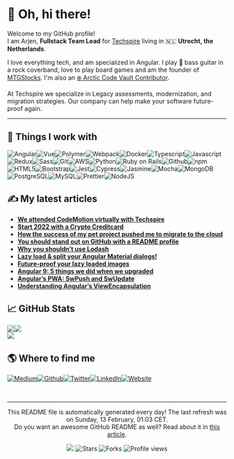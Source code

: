 
<h1>👋 Oh, hi there!</h1>
<p>Welcome to my GitHub profile! <br/>I am Arjen,  <b>Fullstack Team Lead</b> for <a href="https://www.techspire.nl" target="_blank">Techspire</a> living in 🇳🇱 <b>Utrecht, the Netherlands</b>.</p>
<p>I love everything tech, and am specialized in Angular. 
  I play 🎸 bass guitar in a rock coverband, love to play board games and am the founder of <a href="https://www.mtgstocks.com/" target="_blank">MTGStocks</a>. I'm also an <a href="https://archiveprogram.github.com/" target="_blank">❄️ Arctic Code Vault Contributor</a>.
</p>
<p>
  At Techspire we specialize in Legacy assessments, modernization, and migration strategies.
  Our company can help make your software future-proof again.
</p>
<hr/>
<h2>🔧 Things I work with</h2>
<p><img alt="Angular" src="https://img.shields.io/badge/-Angular-46a2f1?style=flat-square&logo=angular&logoColor=white"/><img alt="Vue" src="https://img.shields.io/badge/-Vue-46a2f1?style=flat-square&logo=vue.js&logoColor=white"/><img alt="Polymer" src="https://img.shields.io/badge/-Polymer-4392e4?style=flat-square&logo=polymer-project&logoColor=white"/><img alt="Webpack" src="https://img.shields.io/badge/-Webpack-4182d8?style=flat-square&logo=webpack&logoColor=white"/><img alt="Docker" src="https://img.shields.io/badge/-Docker-3e72cb?style=flat-square&logo=docker&logoColor=white"/><img alt="Typescript" src="https://img.shields.io/badge/-Typescript-3c62be?style=flat-square&logo=typescript&logoColor=white"/><img alt="Javascript" src="https://img.shields.io/badge/-Javascript-3952b1?style=flat-square&logo=javascript&logoColor=white"/><img alt="Redux" src="https://img.shields.io/badge/-Redux-3742a5?style=flat-square&logo=redux&logoColor=white"/><img alt="Sass" src="https://img.shields.io/badge/-Sass-343198?style=flat-square&logo=sass&logoColor=white"/><img alt="Git" src="https://img.shields.io/badge/-Git-32218b?style=flat-square&logo=git&logoColor=white"/><img alt="AWS" src="https://img.shields.io/badge/-AWS-3f1a80?style=flat-square&logo=amazon-aws&logoColor=white"/><img alt="Python" src="https://img.shields.io/badge/-Python-531676?style=flat-square&logo=python&logoColor=white"/><img alt="Ruby on Rails" src="https://img.shields.io/badge/-Ruby on Rails-68136b?style=flat-square&logo=ruby-on-rails&logoColor=white"/><img alt="Github" src="https://img.shields.io/badge/-Github-7d1061?style=flat-square&logo=github&logoColor=white"/><img alt="npm" src="https://img.shields.io/badge/-npm-910c57?style=flat-square&logo=npm&logoColor=white"/><img alt="HTML5" src="https://img.shields.io/badge/-HTML5-a6094d?style=flat-square&logo=html5&logoColor=white"/><img alt="Bootstrap" src="https://img.shields.io/badge/-Bootstrap-bb0642?style=flat-square&logo=bootstrap&logoColor=white"/><img alt="Jest" src="https://img.shields.io/badge/-Jest-cf0238?style=flat-square&logo=jest&logoColor=white"/><img alt="Cypress" src="https://img.shields.io/badge/-Cypress-d70531?style=flat-square&logo=cypress&logoColor=white"/><img alt="Jasmine" src="https://img.shields.io/badge/-Jasmine-c41533?style=flat-square&logo=jasmine&logoColor=white"/><img alt="Mocha" src="https://img.shields.io/badge/-Mocha-b22534?style=flat-square&logo=mocha&logoColor=white"/><img alt="MongoDB" src="https://img.shields.io/badge/-MongoDB-9f3536?style=flat-square&logo=mongodb&logoColor=white"/><img alt="PostgreSQL" src="https://img.shields.io/badge/-PostgreSQL-8d4537?style=flat-square&logo=postgresql&logoColor=white"/><img alt="MySQL" src="https://img.shields.io/badge/-MySQL-7a5539?style=flat-square&logo=mysql&logoColor=white"/><img alt="Prettier" src="https://img.shields.io/badge/-Prettier-68653a?style=flat-square&logo=prettier&logoColor=white"/><img alt="NodeJS" src="https://img.shields.io/badge/-NodeJS-55753c?style=flat-square&logo=Node.js&logoColor=white"/>
</p>
<h2>✍ My latest articles</h2>
<ul>
  <li><a href="https://medium.com/techspiration/we-attended-codemotion-virtually-with-techspire-26869d6dacbf?source=rss-4e994d74f767------2"><b>We attended CodeMotion virtually with Techspire</b></a></li>
  <li><a href="https://arjenbrandenburgh.medium.com/start-2022-with-a-crypto-creditcard-da8b24dc367f?source=rss-4e994d74f767------2"><b>Start 2022 with a Crypto Creditcard</b></a></li>
  <li><a href="https://medium.com/techspiration/how-the-success-of-my-pet-project-pushed-me-to-migrate-to-the-cloud-fa9a4078ab62?source=rss-4e994d74f767------2"><b>How the success of my pet project pushed me to migrate to the cloud</b></a></li>
  <li><a href="https://medium.com/techspiration/you-should-stand-out-on-github-with-a-readme-profile-467e047b6c18?source=rss-4e994d74f767------2"><b>You should stand out on GitHub with a README profile</b></a></li>
  <li><a href="https://medium.com/techspiration/why-you-shouldnt-use-lodash-f8504d7b7383?source=rss-4e994d74f767------2"><b>Why you shouldn’t use Lodash</b></a></li>
  <li><a href="https://medium.com/techspiration/lazy-load-split-your-angular-material-dialogs-61800e06173e?source=rss-4e994d74f767------2"><b>Lazy load &amp; split your Angular Material dialogs!</b></a></li>
  <li><a href="https://medium.com/techspiration/future-proof-your-lazy-loaded-images-16160bb51e58?source=rss-4e994d74f767------2"><b>Future-proof your lazy loaded images</b></a></li>
  <li><a href="https://medium.com/techspiration/angular-9-5-things-we-did-when-we-upgraded-75d0e1de0d4c?source=rss-4e994d74f767------2"><b>Angular 9: 5 things we did when we upgraded</b></a></li>
  <li><a href="https://arjenbrandenburgh.medium.com/angulars-pwa-swpush-and-swupdate-15a7e5c154ac?source=rss-4e994d74f767------2"><b>Angular’s PWA: SwPush and SwUpdate</b></a></li>
  <li><a href="https://arjenbrandenburgh.medium.com/understanding-angulars-viewencapsulation-5d8638859d4a?source=rss-4e994d74f767------2"><b>Understanding Angular’s ViewEncapsulation</b></a></li>
</ul>
<h2>📈 GitHub Stats</h2><a href="https://github.com/arjenbrandenburgh/arjenbrandenburgh"><img align="center" src="https://github-readme-stats.vercel.app/api/top-langs/?username=arjenbrandenburgh&amp;title_color=24292e&amp;text_color=24292e&amp;icon_color=24292e&amp;bg_color=ffffff"/></a><a href="https://github.com/arjenbrandenburgh/arjenbrandenburgh"><img align="center" src="https://github-readme-stats.vercel.app/api?username=arjenbrandenburgh&amp;show_icons=true&amp;line_height=27&amp;count_private=true&amp;title_color=24292e&amp;text_color=24292e&amp;icon_color=24292e&amp;bg_color=ffffff"/></a><br/><a href="https://github.com/arjenbrandenburgh/arjenbrandenburgh"><img align="center" src="https://github-readme-stats.vercel.app/api/pin/?username=arjenbrandenburgh&amp;repo=arjenbrandenburgh&amp;title_color=24292e&amp;text_color=24292e&amp;icon_color=24292e&amp;bg_color=ffffff"/></a>
<h2>🌎 Where to find me</h2>
<p><a href="https://medium.com/@arjenbrandenburgh" target="_blank"><img alt="Medium" src="https://img.shields.io/badge/Medium-%2312100E.svg?&style=for-the-badge&logo=Medium&logoColor=white"/></a><a href="https://github.com/arjenbrandenburgh" target="_blank"><img alt="Github" src="https://img.shields.io/badge/Github-%2312100E.svg?&style=for-the-badge&logo=Github&logoColor=white"/></a><a href="https://twitter.com/ArjenBrand" target="_blank"><img alt="Twitter" src="https://img.shields.io/badge/Twitter-%231DA1F2.svg?&style=for-the-badge&logo=Twitter&logoColor=white"/></a><a href="https://www.linkedin.com/in/arjen-brandenburgh" target="_blank"><img alt="LinkedIn" src="https://img.shields.io/badge/LinkedIn-%230077B5.svg?&style=for-the-badge&logo=LinkedIn&logoColor=white"/></a><a href="https://www.arjenbrandenburgh.nl" target="_blank"><img alt="Website" src="https://img.shields.io/badge/Website-%234285F4.svg?&style=for-the-badge&logo=google-chrome&logoColor=white"/></a>
</p><br/>
<hr/>
<p align="center">This README file is automatically generated every day! The last refresh was on Sunday, 13 February, 01:03 CET.<br/>Do you want an awesome GitHub README as well? Read about it in <a href="https://medium.com/@arjenbrandenburgh/you-should-stand-out-on-github-with-a-readme-profile-467e047b6c18" target="_blank">this article</a>.</p>
<p align="center"><img src="https://github.com/arjenbrandenburgh/arjenbrandenburgh/workflows/README%20build/badge.svg"/> <img alt="Stars" src="https://img.shields.io/github/stars/arjenbrandenburgh/arjenbrandenburgh?style=flat-square&labelColor=343b41"/> <img alt="Forks" src="https://img.shields.io/github/forks/arjenbrandenburgh/arjenbrandenburgh?style=flat-square&labelColor=343b41"/> <img src="https://gpvc.arturio.dev/arjenbrandenburgh" alt="Profile views"/></p>